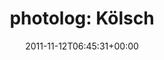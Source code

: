 ---
retweeted: false
source: <a href="http://posterous.com" rel="nofollow">Posterous</a>
entities:
  hashtags: []
  symbols: []
  user_mentions: []
  urls:
  - url: http://t.co/2hg9PwOg
    expanded_url: http://post.ly/3sel7
    display_url: post.ly/3sel7
    indices:
    - '17'
    - '37'
display_text_range:
- '0'
- '37'
favorite_count: '0'
id_str: '135246830547111936'
truncated: false
retweet_count: '0'
id: '135246830547111936'
possibly_sensitive: false
created_at: Sat Nov 12 06:45:31 +0000 2011
favorited: false
full_text: 'photolog: Kölsch'
lang: de
quote_url: http://post.ly/3sel7
tags:
- pesos:twitter
date: '2011-11-12T06:45:31+00:00'
src: https://twitter.com/bascht/status/135246830547111936
original_url: https://twitter.com/bascht/status/135246830547111936
type: twitter_tweet
text: 'photolog: Kölsch'
title: 'photolog: Kölsch'

---